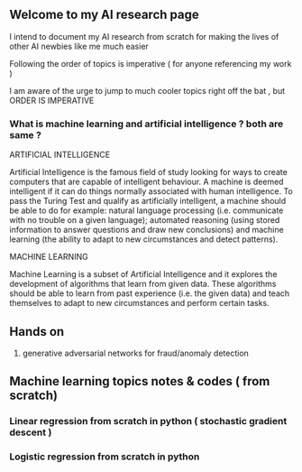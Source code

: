## Welcome to my AI research page

I intend to document my AI research from scratch for making the lives of other AI newbies like me much easier

Following the order of topics is imperative ( for anyone referencing my work )

I am aware of the urge to jump to much cooler topics right off the bat , but ORDER IS IMPERATIVE 

### What is machine learning and artificial intelligence ? both are same ?

ARTIFICIAL INTELLIGENCE  

Artificial Intelligence is the famous field of study looking for ways to create computers that are capable of intelligent behaviour. A machine is deemed intelligent if it can do things normally associated with human intelligence. To pass the Turing Test and qualify as artificially intelligent, a machine should be able to do for example: natural language processing (i.e. communicate with no trouble on a given language); automated reasoning (using stored information to answer questions and draw new conclusions) and machine learning (the ability to adapt to new circumstances and detect patterns).

MACHINE LEARNING

Machine Learning is a subset of Artificial Intelligence and it explores the development of algorithms that learn from given data. These algorithms should be able to learn from past experience (i.e. the given data) and teach themselves to adapt to new circumstances and perform certain tasks.

## Hands on 
1. generative adversarial networks for fraud/anomaly detection

## Machine learning topics notes & codes ( from scratch)

### Linear regression from scratch in python (  stochastic gradient descent )

### Logistic regression from scratch in python 
